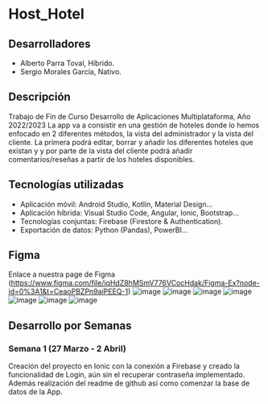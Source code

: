 ﻿# Host_Hotel

## Desarrolladores
- Alberto Parra Toval, Híbrido.
- Sergio Morales García, Nativo.

## Descripción
Trabajo de Fin de Curso Desarrollo de Aplicaciones Multiplataforma, Año 2022/2023
La app va a consistir en una gestión de hoteles donde lo hemos enfocado en 2 diferentes métodos, la vista del administrador y la vista del cliente. La primera podrá editar, borrar y añadir los diferentes hoteles que existan y y por parte de la vista del cliente podrá añadir comentarios/reseñas a partir de los hoteles disponibles.

## Tecnologías utilizadas
- Aplicación móvil: Android Studio, Kotlin, Material Design...
- Aplicación híbrida: Visual Studio Code, Angular, Ionic, Bootstrap...
- Tecnologías conjuntas: Firebase (Firestore & Authentication).
- Exportación de datos: Python (Pandas), PowerBI...

## Figma
Enlace a nuestra page de Figma (https://www.figma.com/file/iqHdZ8hMSmV776VCocHdak/Figma-Ex?node-id=0%3A1&t=CeaoPBZPn9aiPEEQ-1)
![image](https://user-images.githubusercontent.com/91873665/227796726-d22f920b-3341-4ae6-9f20-79c89601b9be.png)
![image](https://user-images.githubusercontent.com/91873665/227796745-ca13c5d8-1518-480e-bf49-4e88d9c058c9.png)
![image](https://user-images.githubusercontent.com/91873665/227796762-cd659b5b-6813-433a-a773-9542a78ba7bf.png)
![image](https://user-images.githubusercontent.com/91873665/227796777-9dc1bd84-6ee3-4970-bbbd-daf4f8046df3.png)
![image](https://user-images.githubusercontent.com/91873665/227796791-25ce34f2-c488-4dde-a0ea-af4c3ecbfa48.png)
![image](https://user-images.githubusercontent.com/91873665/227796804-6e05ada1-33a0-4018-bcf7-ff03371584a4.png)
![image](https://user-images.githubusercontent.com/91873665/227796809-cb23293f-c8c6-4daf-a641-5eb3e3dab942.png)

## Desarrollo por Semanas
### Semana 1 (27 Marzo - 2 Abril)
Creación del proyecto en Ionic con la conexión a Firebase y creado la funcionalidad de Login, aún sin el recuperar contraseña implementado. Además realización del readme de github así como comenzar la base de datos de la App.
